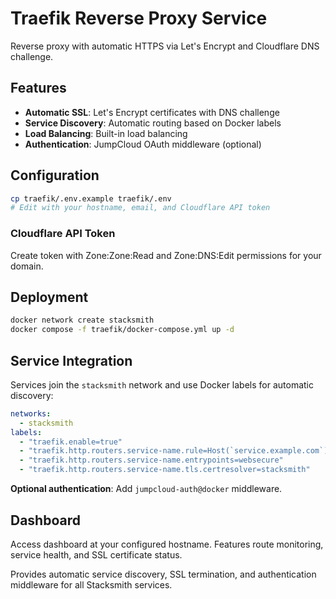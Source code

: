 # Traefik Reverse Proxy Service

Reverse proxy with automatic HTTPS via Let's Encrypt and Cloudflare DNS challenge.

## Features
- **Automatic SSL**: Let's Encrypt certificates with DNS challenge
- **Service Discovery**: Automatic routing based on Docker labels
- **Load Balancing**: Built-in load balancing
- **Authentication**: JumpCloud OAuth middleware (optional)

## Configuration

```bash
cp traefik/.env.example traefik/.env
# Edit with your hostname, email, and Cloudflare API token
```

### Cloudflare API Token
Create token with Zone:Zone:Read and Zone:DNS:Edit permissions for your domain.

## Deployment

```bash
docker network create stacksmith
docker compose -f traefik/docker-compose.yml up -d
```

## Service Integration

Services join the `stacksmith` network and use Docker labels for automatic discovery:

```yaml
networks:
  - stacksmith
labels:
  - "traefik.enable=true"
  - "traefik.http.routers.service-name.rule=Host(`service.example.com`)"
  - "traefik.http.routers.service-name.entrypoints=websecure"
  - "traefik.http.routers.service-name.tls.certresolver=stacksmith"
```

**Optional authentication**: Add `jumpcloud-auth@docker` middleware.

## Dashboard

Access dashboard at your configured hostname. Features route monitoring, service health, and SSL certificate status.

Provides automatic service discovery, SSL termination, and authentication middleware for all Stacksmith services.